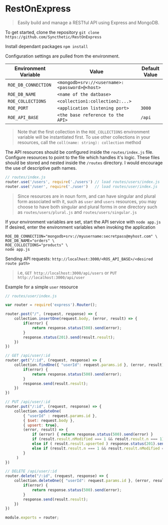 # RestOnExpress
> Easily build and manage a RESTful API using Express and MongoDB.

To get started, clone the repository
`git clone https://github.com/Syncthetic/RestOnExpress`

Install dependant packages `npm install`

Configuration settings are pulled from the environment.

| Environment Variable | Value                                         | Default Value |
|-                     | -                                             | -             |
| `ROE_DB_CONNECTION`  | `<mongodb+srv://<username>:<password>@<host>` |               |
| `ROE_DB_NAME`        | `<name of the datbase>`                       |               |
| `ROE_COLLECTIONS`    | `<collection1:collection2:...>`               |               |
| `ROE_PORT`           | `<application listening port>`                | `3000`        |
| `ROE_API_BASE`       | `<the base reference to the API>`             | `/api`        |
> Note that the first collection in the `ROE_COLLECTIONS` environment variable will be instantiated first. To use other collections in your resources, call the `coll(name: string): collection` method

The API resources should be configured inside the `routes/index.js` file.
Configure resources to point to the file which handles it's logic.
These files should be stored and nested inside the `/routes` directory. I would encourage the use of descriptive path names.
```javascript
// routes/index.js
router.use('/users', require('./users') // load routes/users/index.js
router.use('/user', require('./user')   // load routes/user/index.js
```
> Since resources are in noun form, and can have singular and plural form associated with it, such as `user` and `users` resources, you may choose to have both singular and plural forms in one directory such as `routes/users/plural.js` and `routes/users/singular.js`

If your environment variables are set, start the API service with `node app.js`
If desired, enter the environment variables when invoking the application
```
ROE_DB_CONNECTION="mongodb+srv://myusername:secretpass@myhost.com" \
ROE_DB_NAME="orders" \
ROE_COLLECTIONS="products" \
node app.js
```

Sending API requests: `http://localhost:3000/<ROS_API_BASE>/<desired route path>`
> i.e,
>`GET http://localhost:3000/api/users` or 
>`PUT http://localhost:3000/api/user`

Example for a simple `user` resource

```javascript
// routes/user/index.js

var router = require('express').Router();

router.post("/", (request, response) => {
    collection.insertOne(request.body, (error, result) => {
        if(error) {
            return response.status(500).send(error);
        }
        response.status(201).send(result.result);
    })
})

// GET /api/user/:id
router.get("/:id", (request, response) => {
    collection.findOne({ "userId": request.params.id }, (error, result) => {
        if(error) {
            return response.status(500).send(error);
        }
        response.send(result.result);
    })
})

// PUT /api/user/:id
router.put("/:id", (request, response) => {
    collection.updateOne(
        { "userId" : request.params.id },
        { $set: request.body },
        { upsert: true},
        (error, result) => {
            if (error) { return response.status(500).send(error) }
            if (result.result.nModified === 1 && result.result.n === 1) response.status(200).send(result.result)
            else if ( result.result.upserted ) response.status(201).send(result.result)
            else if (result.result.n === 1 && result.result.nModified === 0 ) response.status(304).send(result.result)
        }
     )
})

// DELETE /api/user/:id
router.delete("/:id", (request, response) => {
    collection.deleteOne({ "userId": request.params.id }, (error, result) => {
        if(error) {
            return response.status(500).send(error);
        }
        response.send(result.result);
    })
})

module.exports = router; 
```